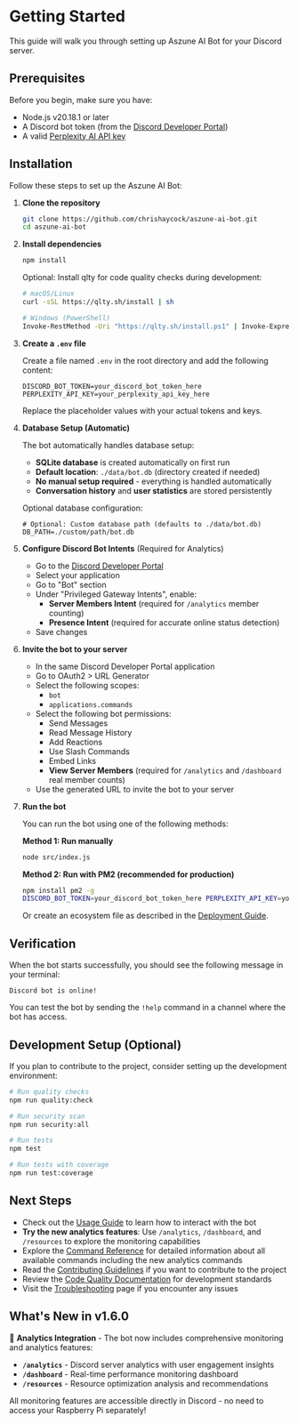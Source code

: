 # Getting Started

This guide will walk you through setting up Aszune AI Bot for your Discord server.

## Prerequisites

Before you begin, make sure you have:

- Node.js v20.18.1 or later
- A Discord bot token (from the
  [Discord Developer Portal](https://discord.com/developers/applications))
- A valid [Perplexity AI API key](https://www.perplexity.ai/)

## Installation

Follow these steps to set up the Aszune AI Bot:

1. **Clone the repository**

   ```bash
   git clone https://github.com/chrishaycock/aszune-ai-bot.git
   cd aszune-ai-bot
   ```

2. **Install dependencies**

   ```bash
   npm install
   ```

   Optional: Install qlty for code quality checks during development:

   ```bash
   # macOS/Linux
   curl -sSL https://qlty.sh/install | sh

   # Windows (PowerShell)
   Invoke-RestMethod -Uri "https://qlty.sh/install.ps1" | Invoke-Expression
   ```

3. **Create a `.env` file**

   Create a file named `.env` in the root directory and add the following content:

   ```env
   DISCORD_BOT_TOKEN=your_discord_bot_token_here
   PERPLEXITY_API_KEY=your_perplexity_api_key_here
   ```

   Replace the placeholder values with your actual tokens and keys.

4. **Database Setup (Automatic)**

   The bot automatically handles database setup:
   - **SQLite database** is created automatically on first run
   - **Default location**: `./data/bot.db` (directory created if needed)
   - **No manual setup required** - everything is handled automatically
   - **Conversation history** and **user statistics** are stored persistently

   Optional database configuration:

   ```env
   # Optional: Custom database path (defaults to ./data/bot.db)
   DB_PATH=./custom/path/bot.db
   ```

5. **Configure Discord Bot Intents** (Required for Analytics)
   - Go to the [Discord Developer Portal](https://discord.com/developers/applications)
   - Select your application
   - Go to "Bot" section
   - Under "Privileged Gateway Intents", enable:
     - **Server Members Intent** (required for `/analytics` member counting)
     - **Presence Intent** (required for accurate online status detection)
   - Save changes

6. **Invite the bot to your server**
   - In the same Discord Developer Portal application
   - Go to OAuth2 > URL Generator
   - Select the following scopes:
     - `bot`
     - `applications.commands`
   - Select the following bot permissions:
     - Send Messages
     - Read Message History
     - Add Reactions
     - Use Slash Commands
     - Embed Links
     - **View Server Members** (required for `/analytics` and `/dashboard` real member counts)
   - Use the generated URL to invite the bot to your server

7. **Run the bot**

   You can run the bot using one of the following methods:

   **Method 1: Run manually**

   ```bash
   node src/index.js
   ```

   **Method 2: Run with PM2 (recommended for production)**

   ```bash
   npm install pm2 -g
   DISCORD_BOT_TOKEN=your_discord_bot_token_here PERPLEXITY_API_KEY=your_perplexity_api_key_here pm2 start src/index.js --name aszune-ai
   ```

   Or create an ecosystem file as described in the [Deployment Guide](Deployment-Guide).

## Verification

When the bot starts successfully, you should see the following message in your terminal:

```
Discord bot is online!
```

You can test the bot by sending the `!help` command in a channel where the bot has access.

## Development Setup (Optional)

If you plan to contribute to the project, consider setting up the development environment:

```bash
# Run quality checks
npm run quality:check

# Run security scan
npm run security:all

# Run tests
npm test

# Run tests with coverage
npm run test:coverage
```

## Next Steps

- Check out the [Usage Guide](Usage-Guide) to learn how to interact with the bot
- **Try the new analytics features**: Use `/analytics`, `/dashboard`, and `/resources` to explore
  the monitoring capabilities
- Explore the [Command Reference](Command-Reference) for detailed information about all available
  commands including the new analytics commands
- Read the [Contributing Guidelines](../CONTRIBUTING.md) if you want to contribute to the project
- Review the [Code Quality Documentation](../docs/QLTY_INTEGRATION.md) for development standards
- Visit the [Troubleshooting](Troubleshooting) page if you encounter any issues

## What's New in v1.6.0

🎉 **Analytics Integration** - The bot now includes comprehensive monitoring and analytics features:

- **`/analytics`** - Discord server analytics with user engagement insights
- **`/dashboard`** - Real-time performance monitoring dashboard
- **`/resources`** - Resource optimization analysis and recommendations

All monitoring features are accessible directly in Discord - no need to access your Raspberry Pi
separately!
